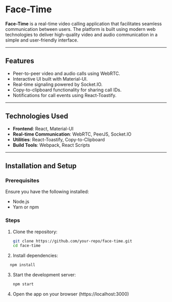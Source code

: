 # Face-Time

**Face-Time** is a real-time video calling application that facilitates seamless communication between users. The platform is built using modern web technologies to deliver high-quality video and audio communication in a simple and user-friendly interface.

---

## Features
- Peer-to-peer video and audio calls using WebRTC.
- Interactive UI built with Material-UI.
- Real-time signaling powered by Socket.IO.
- Copy-to-clipboard functionality for sharing call IDs.
- Notifications for call events using React-Toastify.

---

## Technologies Used
- **Frontend**: React, Material-UI
- **Real-time Communication**: WebRTC, PeerJS, Socket.IO
- **Utilities**: React-Toastify, Copy-to-Clipboard
- **Build Tools**: Webpack, React Scripts

---

## Installation and Setup

### Prerequisites
Ensure you have the following installed:
- Node.js
- Yarn or npm

### Steps
1. Clone the repository:
   ```bash
   git clone https://github.com/your-repo/face-time.git
   cd face-time
2. Install dependencies:
 ```bash
   npm install
 ```
3. Start the development server:
   ```bash
   npm start
4. Open the app on your browser (https://localhost:3000)

